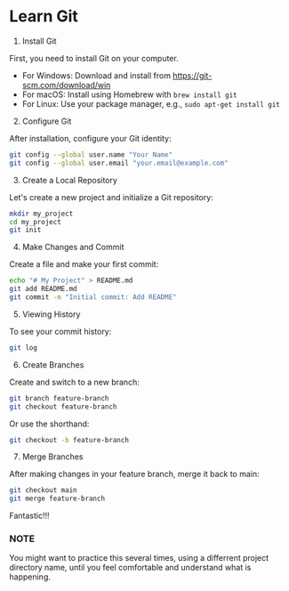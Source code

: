 # Learn Git

1. Install Git

First, you need to install Git on your computer.

- For Windows: Download and install from
https://git-scm.com/download/win
- For macOS: Install using Homebrew with `brew install git`
- For Linux: Use your package manager, e.g., `sudo apt-get install git`

2. Configure Git

After installation, configure your Git identity:

```bash
git config --global user.name "Your Name"
git config --global user.email "your.email@example.com"
```

3. Create a Local Repository

Let's create a new project and initialize a Git repository:

```bash
mkdir my_project
cd my_project
git init
```

4. Make Changes and Commit

Create a file and make your first commit:

```bash
echo "# My Project" > README.md
git add README.md
git commit -m "Initial commit: Add README"
```

5. Viewing History

To see your commit history:

```bash
git log
```

6. Create Branches

Create and switch to a new branch:

```bash
git branch feature-branch
git checkout feature-branch
```

Or use the shorthand:

```bash
git checkout -b feature-branch
```

7. Merge Branches

After making changes in your feature branch, merge it back to main:

```bash
git checkout main
git merge feature-branch
```


Fantastic!!!

### NOTE
You might want to practice this several times, using a differrent project directory name, until you feel comfortable and understand what is happening.
